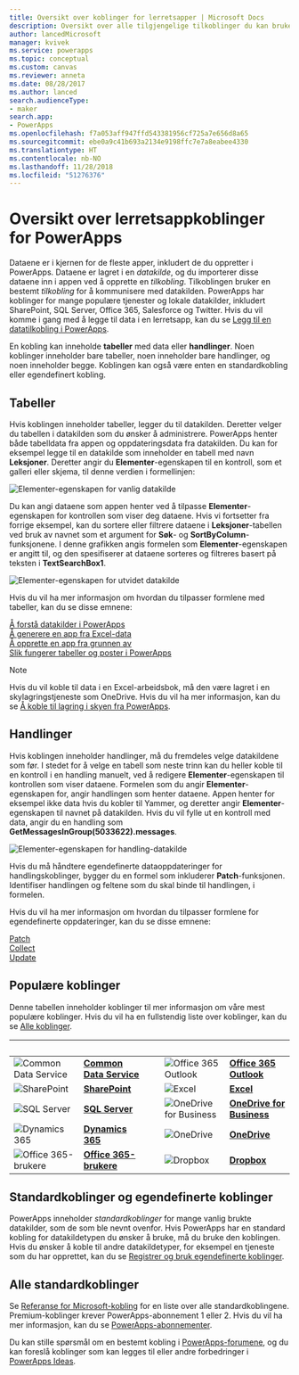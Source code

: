 ```yaml
---
title: Oversikt over koblinger for lerretsapper | Microsoft Docs
description: Oversikt over alle tilgjengelige tilkoblinger du kan bruke til å utvikle lerretsapper
author: lancedMicrosoft
manager: kvivek
ms.service: powerapps
ms.topic: conceptual
ms.custom: canvas
ms.reviewer: anneta
ms.date: 08/28/2017
ms.author: lanced
search.audienceType:
- maker
search.app:
- PowerApps
ms.openlocfilehash: f7a053aff947ffd543381956cf725a7e656d8a65
ms.sourcegitcommit: ebe0a9c41b693a2134e9198ffc7e7a8eabee4330
ms.translationtype: HT
ms.contentlocale: nb-NO
ms.lasthandoff: 11/28/2018
ms.locfileid: "51276376"
---
```

# <a name="overview-of-canvas-app-connectors-for-powerapps"></a>Oversikt over lerretsappkoblinger for PowerApps
Dataene er i kjernen for de fleste apper, inkludert de du oppretter i PowerApps. Dataene er lagret i en *datakilde*, og du importerer disse dataene inn i appen ved å opprette en *tilkobling*. Tilkoblingen bruker en bestemt *tilkobling* for å kommunisere med datakilden. PowerApps har koblinger for mange populære tjenester og lokale datakilder, inkludert SharePoint, SQL Server, Office 365, Salesforce og Twitter. Hvis du vil komme i gang med å legge til data i en lerretsapp, kan du se [Legg til en datatilkobling i PowerApps](add-data-connection.md).

En kobling kan inneholde **tabeller** med data eller **handlinger**. Noen koblinger inneholder bare tabeller, noen inneholder bare handlinger, og noen inneholder begge. Koblingen kan også være enten en standardkobling eller egendefinert kobling.

## <a name="tables"></a>Tabeller

Hvis koblingen inneholder tabeller, legger du til datakilden. Deretter velger du tabellen i datakilden som du ønsker å administrere. PowerApps henter både tabelldata fra appen og oppdateringsdata fra datakilden. Du kan for eksempel legge til en datakilde som inneholder en tabell med navn **Leksjoner**. Deretter angir du **Elementer**-egenskapen til en kontroll, som et galleri eller skjema, til denne verdien i formellinjen:

 ![Elementer-egenskapen for vanlig datakilde](./media/connections-list/ItemPropertyPlain.png)

Du kan angi dataene som appen henter ved å tilpasse **Elementer**-egenskapen for kontrollen som viser deg dataene. Hvis vi fortsetter fra forrige eksempel, kan du sortere eller filtrere dataene i **Leksjoner**-tabellen ved bruk av navnet som et argument for **Søk**- og **SortByColumn**-funksjonene. I denne grafikken angis formelen som **Elementer**-egenskapen er angitt til, og den spesifiserer at dataene sorteres og filtreres basert på teksten i **TextSearchBox1**. 

 ![Elementer-egenskapen for utvidet datakilde](./media/connections-list/ItemPropertyExpanded.png)

Hvis du vil ha mer informasjon om hvordan du tilpasser formlene med tabeller, kan du se disse emnene:

  [Å forstå datakilder i PowerApps](working-with-data-sources.md)<br> 
  [Å generere en app fra Excel-data](get-started-create-from-data.md)<br> 
  [Å opprette en app fra grunnen av](get-started-create-from-blank.md)<br>
  [Slik fungerer tabeller og poster i PowerApps](working-with-tables.md)

  > [!NOTE]
  > Hvis du vil koble til data i en Excel-arbeidsbok, må den være lagret i en skylagringstjeneste som OneDrive. Hvis du vil ha mer informasjon, kan du se [Å koble til lagring i skyen fra PowerApps](connections/cloud-storage-blob-connections.md).

## <a name="actions"></a>Handlinger

Hvis koblingen inneholder handlinger, må du fremdeles velge datakildene som før. I stedet for å velge en tabell som neste trinn kan du heller koble til en kontroll i en handling manuelt, ved å redigere **Elementer**-egenskapen til kontrollen som viser dataene. Formelen som du angir **Elementer**-egenskapen for, angir handlingen som henter dataene. Appen henter for eksempel ikke data hvis du kobler til Yammer, og deretter angir **Elementer**-egenskapen til navnet på datakilden. Hvis du vil fylle ut en kontroll med data, angir du en handling som **GetMessagesInGroup(5033622).messages**.

![Elementer-egenskapen for handling-datakilde](./media/connections-list/ItemPropertyAction.png)

Hvis du må håndtere egendefinerte dataoppdateringer for handlingskoblinger, bygger du en formel som inkluderer **Patch**-funksjonen. Identifiser handlingen og feltene som du skal binde til handlingen, i formelen.  

Hvis du vil ha mer informasjon om hvordan du tilpasser formlene for egendefinerte oppdateringer, kan du se disse emnene:

[Patch](functions/function-patch.md)<br>[Collect](functions/function-clear-collect-clearcollect.md)<br>[Update](functions/function-update-updateif.md)

## <a name="popular-connectors"></a>Populære koblinger

Denne tabellen inneholder koblinger til mer informasjon om våre mest populære koblinger. Hvis du vil ha en fullstendig liste over koblinger, kan du se [Alle koblinger](#all-standard-connectors).

| &nbsp; | &nbsp; | &nbsp; | &nbsp; | &nbsp; |
| --- | --- | --- | --- | --- |
| ![Common Data Service](./media/connections-list/cdm.png) |[**Common Data Service**](../common-data-service/data-platform-intro.md) |&nbsp; |![Office 365 Outlook](./media/connections-list/office365.png) |[**Office 365 Outlook**](connections/connection-office365-outlook.md) |
| ![SharePoint](./media/connections-list/sharepoint.png) |[**SharePoint**](connections/connection-sharepoint-online.md) |&nbsp; |![Excel](./media/connections-list/excel.png) |[**Excel**](connections/connection-excel.md) |
| ![SQL Server](./media/connections-list/sql.png) |[**SQL Server**](connections/connection-azure-sqldatabase.md) |&nbsp; |![OneDrive for Business](./media/connections-list/onedrive.png) |[**OneDrive for Business**](connections/cloud-storage-blob-connections.md) |
| ![Dynamics 365](./media/connections-list/dynamics-365.png) |[**Dynamics 365**](connections/connection-dynamics-crmonline.md) |&nbsp; |![OneDrive](./media/connections-list/onedrive.png) |[**OneDrive**](connections/cloud-storage-blob-connections.md) |
| ![Office 365-brukere](./media/connections-list/office365.png) |[**Office 365-brukere**](connections/connection-office365-users.md) |&nbsp; |![Dropbox](./media/connections-list/dropbox.png) |[**Dropbox**](connections/cloud-storage-blob-connections.md) |

## <a name="standard-and-custom-connectors"></a>Standardkoblinger og egendefinerte koblinger
PowerApps inneholder *standardkoblinger* for mange vanlig brukte datakilder, som de som ble nevnt ovenfor. Hvis PowerApps har en standard kobling for datakildetypen du ønsker å bruke, må du bruke den koblingen. Hvis du ønsker å koble til andre datakildetyper, for eksempel en tjeneste som du har opprettet, kan du se [Registrer og bruk egendefinerte koblinger](../canvas-apps/register-custom-api.md).

## <a name="all-standard-connectors"></a>Alle standardkoblinger
Se [Referanse for Microsoft-kobling](https://docs.microsoft.com/connectors/) for en liste over alle standardkoblingene. Premium-koblinger krever PowerApps-abonnement 1 eller 2. Hvis du vil ha mer informasjon, kan du se [PowerApps-abonnementer](https://powerapps.microsoft.com/pricing/).

Du kan stille spørsmål om en bestemt kobling i [PowerApps-forumene](https://powerusers.microsoft.com/t5/PowerApps-Community/ct-p/PowerApps1), og du kan foreslå koblinger som kan legges til eller andre forbedringer i [PowerApps Ideas](https://powerusers.microsoft.com/t5/PowerApps-Ideas/idb-p/PowerAppsIdeas).
